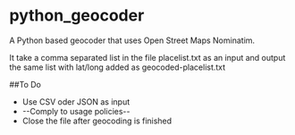 python_geocoder
===============

A Python based geocoder that uses Open Street Maps Nominatim.

It take a comma separated list in the file placelist.txt as an input and output the same list with lat/long added as geocoded-placelist.txt

##To Do
* Use CSV oder JSON as input
* --Comply to usage policies--
* Close the file after geocoding is finished
